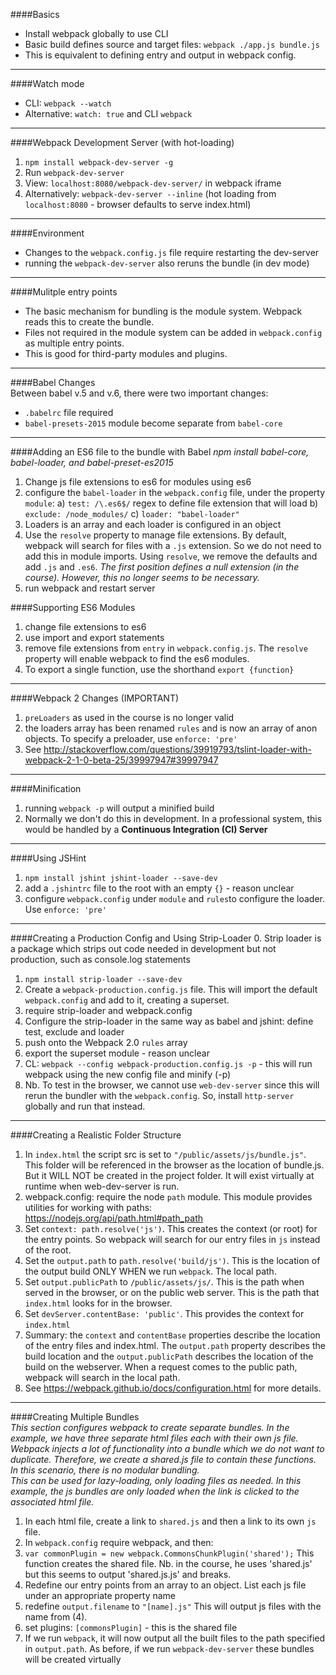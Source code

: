 ####Basics  
- Install webpack globally to use CLI
- Basic build defines source and target files: `webpack ./app.js bundle.js`  
- This is equivalent to defining entry and output in webpack config.

---
####Watch mode  
- CLI: `webpack --watch`   
- Alternative: `watch: true` and CLI `webpack` 

---
####Webpack Development Server (with hot-loading)  
1. `npm install webpack-dev-server -g`   
2. Run `webpack-dev-server`  
3. View: `localhost:8080/webpack-dev-server/` in webpack iframe
4. Alternatively: `webpack-dev-server --inline` (hot loading from `localhost:8080` - browser defaults to serve index.html)  

---
####Environment  
- Changes to the `webpack.config.js` file require restarting the dev-server
- running the `webpack-dev-server` also reruns the bundle (in dev mode)    
 
---
####Mulitple entry points  
- The basic mechanism for bundling is the module system. Webpack reads this to create the bundle. 
- Files not required in the module system can be added in `webpack.config` as multiple entry points. 
- This is good for third-party modules and plugins.  

---
####Babel Changes  
Between babel v.5 and v.6, there were two important changes:   
- `.babelrc` file required  
- `babel-presets-2015` module become separate from `babel-core`  

---
####Adding an ES6 file to the bundle with Babel
*npm install babel-core, babel-loader, and babel-preset-es2015*   
1. Change js file extensions to es6 for modules using es6   
2. configure the `babel-loader` in the `webpack.config` file, under the property `module`: a) `test: /\.es6$/` regex to define file extension that will load b) `exclude: /node_modules/` c) `loader: "babel-loader"`  
3. Loaders is an array and each loader is configured in an object 
4. Use the `resolve` property to manage file extensions. By default, webpack will search for files with a `.js` extension. So we do not need to add this in module imports. Using `resolve`, we remove the defaults and add `.js` and `.es6`. *The first position defines a null extension (in the course). However, this no longer seems to be necessary.* 
5. run webpack and restart server   

####Supporting ES6 Modules 
1. change file extensions to es6  
2. use import and export statements  
3. remove file extensions from `entry` in `webpack.config.js`. The `resolve` property will enable webpack to find the es6 modules.
4. To export a single function, use the shorthand `export {function}`   

---
####Webpack 2 Changes (IMPORTANT)  
1. `preLoaders` as used in the course is no longer valid  
2. the loaders array has been renamed `rules` and is now an array of anon objects. To specify a preloader, use `enforce: 'pre'` 
3. See http://stackoverflow.com/questions/39919793/tslint-loader-with-webpack-2-1-0-beta-25/39997947#39997947  

--- 

####Minification  
1. running `webpack -p` will output a minified build  
2. Normally we don't do this in development. In a professional system, this would be handled by a **Continuous Integration (CI) Server**  

---
####Using JSHint  
1. `npm install jshint jshint-loader --save-dev`  
2. add a `.jshintrc` file to the root with an empty `{}` - reason unclear    
3. configure `webpack.config` under `module` and `rules`to configure the loader. Use `enforce: 'pre'`  

--- 
####Creating a Production Config and Using Strip-Loader
0. Strip loader is a package which strips out code needed in development but not production, such as console.log statements  
1. `npm install strip-loader --save-dev`  
2. Create a `webpack-production.config.js` file. This will import the default `webpack.config` and add to it, creating a superset.  
3. require strip-loader and webpack.config  
4. Configure the strip-loader in the same way as babel and jshint: define test, exclude and loader   
5. push onto the Webpack 2.0 `rules` array  
6. export the superset module - reason unclear  
7. CL: `webpack --config webpack-production.config.js -p` - this will run webpack using the new config file and minify (-p)  
8. Nb. To test in the browser, we cannot use `web-dev-server` since this will rerun the bundler with the `webpack.config`. So, install `http-server` globally and run that instead. 

---
####Creating a Realistic Folder Structure  
1. In `index.html` the script src is set to `"/public/assets/js/bundle.js"`. This folder will be referenced in the browser as the location of bundle.js. But it WILL NOT be created in the project folder. It will exist virtually at runtime when web-dev-server is run. 
2. webpack.config: require the node `path` module. This module provides utilities for working with paths: https://nodejs.org/api/path.html#path_path  
3. Set `context: path.resolve('js')`. This creates the context (or root) for the entry points. So webpack will search for our entry files in `js` instead of the root.  
4. Set the `output.path` to `path.resolve('build/js')`. This is the location of the output build ONLY WHEN we run `webpack`. The local path.     
5. Set `output.publicPath` to `/public/assets/js/`. This is the path when served in the browser, or on the public web server. This is the path that `index.html` looks for in the browser.   
6. Set `devServer.contentBase: 'public'`. This provides the context for `index.html`  
7. Summary: the `context` and `contentBase` properties describe the location of the entry  files and index.html. The `output.path` property describes the build location and the `output.publicPath` describes the location of the build on the webserver. When a request comes to the public path, webpack will search in the local path.   
8. See https://webpack.github.io/docs/configuration.html for more details.   

---
####Creating Multiple Bundles  
*This section configures webpack to create separate bundles. In the example, we have three separate html files each with their own js file. Webpack injects a lot of functionality into a bundle which we do not want to duplicate. Therefore, we create a shared.js file to contain these functions. In this scenario, there is no modular bundling.*  
*This can be used for lazy-loading, only loading files as needed. In this example, the js bundles are only loaded when the link is clicked to the associated html file.*   
1. In each html file, create a link to `shared.js` and then a link to its own `js` file. 
2. In `webpack.config` require webpack, and then:     
3. `var commonPlugin = new webpack.CommonsChunkPlugin('shared');` This function creates the shared file. Nb. in the course, he uses 'shared.js' but this seems to output 'shared.js.js' and breaks.  
4. Redefine our entry points from an array to an object. List each js file under an appropriate property name  
5. redefine `output.filename`  to `"[name].js"` This will output js files with the name from (4). 
6. set plugins: `[commonsPlugin]` - this is the shared file  
7. If we run `webpack`, it will now output all the built files to the path specified in `output.path`. As before, if we run `webpack-dev-server` these bundles will be created virtually

